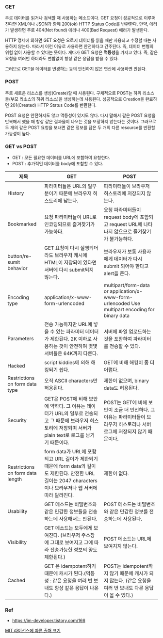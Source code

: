 ### GET

주로 데이터를 읽거나 검색할 때 사용하는 메소드이다. GET 요청이 성공적으로 이루어진다면 XML이나 JSON과 함께 200(ok) HTTP Status Code를 반환한다. 
만약, 에러가 발생하면 주로 404(Not found) 에러나 400(Bad Request) 에러가 발생한다.

HTTP 명세에 의하면 GET 요청은 오로지 데이터를 읽을 때만 사용되고 수정할 때는 사용하지 않는다. 따라서 이런 이유로 사용하면 안전하다고 간주된다. 즉, 데이터 변형의 위험 없이 사용할 수 있다는 뜻이다. 게다가 GET 요청은 **멱등성**을 가지고 있다. 즉, 같은 요청을 여러번 하더라도 변함없이 항상 같은 응답을 받을 수 있다.

그러므로 GET을 데이터를 변경하는 등의 안전하지 않은 연산에 사용하면 안된다.

### POST

주로 새로운 리소스를 생성(Create)할 때 사용된다. 구체적으로 POST는 하위 리소스들(부모 리소스의 하위 리소스)을 생성하는데 사용된다. 성공적으로 Creation을 완료하면 201(Created) HTTP Status Code를 반환한다. 

POST 요청은 안전하지도 않고 멱등성이 있지도 않다. 다시 말해서 같은 POST 요청을 반복해서 했을 때 항상 같은 결과물이 나오는 것을 보장하지 않는다는 것이다. 그러므로 두 개의 같은 POST 요청을 보내면 같은 정보를 담은 두 개의 다른 resource를 반환할 가능성이 높다.

### GET vs POST

- GET : 모든 필요한 데이터를 URL에 포함하여 요청한다.
- POST : 추가적인 데이터를 body에 포함할 수 있다.

|제목| GET | POST |
|------|---|---|
|History|파라미터들은 URL의 일부분이기 때문에 브라우저 히스토리에 남는다.|파라미터들이 브라우저 히스토리에 저장되지 않는다.|
|Bookmarked|요청 파라미터들이 URL로 인코딩되므로 즐겨찾기가 가능하다.|요청 파라미터들이 request body에 포함되고 request URL에 나타나지 않으므로 즐겨찾기가 불가능하다.|
|button/re-sumit behavior|GET 요청이 다시 실행되더라도 브라우저 캐시에 HTML이 저장되어 있다면 서버에 다시 submit되지 않는다.|브라우저가 보통 사용자에게 데이터가 다시 submit 되어야 한다고 alert을 준다.|
|Encoding type|application/x-www-form-urlencoded|multipart/form-data or application/x-www-form-urlencoded Use multipart encoding for binary data|
|Parameters|전송 가능하지만 URL에 넣을 수 있는 파라미터 데이터가 제한된다. 2K 이하로 사용하는 것이 안전하며 몇몇 서버들은 64K까지 다룬다.|서버에 파일 업로드하는 것을 포함하여 파라미터를 전송할 수 있다.|
|Hacked|script kiddies에 의해 해킹되기 쉽다.|GET에 비해 해킹이 좀 더 어렵다.|
|Restrictions on form data type|오직 ASCII characters만 허용된다.|제한이 없으며, binary data도 허용된다.|
|Security|GET은 POST에 비해 보안에 약하다. 그 이유는 데이터가 URL의 일부로 전송되고 그 때문에 브라우저 히스토리에 저장되며 서버가 plain text로 로그를 남기기 때문이다.|POST는 GET에 비해 보안이 조금 더 안전하다. 그 이유는 파라미터들이 브라우저 히스토리나 서버 로그에 저장되지 않기 때문이다.|
|Restrictions on form data length|form data가 URL에 포함되고 URL 길이가 제한되기 때문에 form data의 길이도 제한된다. 안전한 URL 길이는 2047 characters이나 브라우저나 웹 서버에 따라 달라진다.|제한이 없다.|
|Usability|GET 메소드는 비밀번호와 같은 민감한 정보들을 전송하는데 사용해서는 안된다.|POST 메소드는 비밀번호와 같은 민감한 정보를 전송하는데 사용된다.|
|Visibility|GET 메소드는 모두에게 보여진다. (브라우저 주소창에 그대로 보여지고 그에 따라 전송가능한 정보의 양도 제한된다.)|POST 메소드는 URL에 보여지지 않는다.|
|Cached|GET 은 idempotent하기 때문에 캐시가 된다.(멱등성 : 같은 요청을 여러 번 보내도 항상 같은 응답이 나온다.)|POST는 idempotent하지 않기 때문에 캐시가 되지 않는다. (같은 요청을 여러 번 보내도 다른 응답이 올 수 있다.)|

### Ref
- https://im-developer.tistory.com/166

[MIT 라이선스에 따른 출처 표기](https://github.com/WooVictory/Ready-For-Tech-Interview)